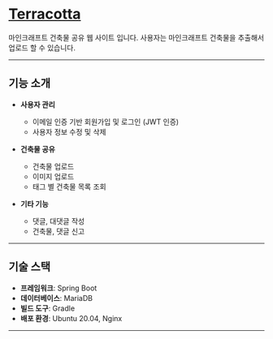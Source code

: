 # <a href="https://terracotta-nu.vercel.app/" target="_blank">Terracotta</a>

마인크래프트 건축물 공유 웹 사이트 입니다.
사용자는 마인크래프트 건축물을 추출해서 업로드 할 수 있습니다.

---

## 기능 소개

- **사용자 관리**  
  - 이메일 인증 기반 회원가입 및 로그인 (JWT 인증)
  - 사용자 정보 수정 및 삭제  

- **건축물 공유**  
  - 건축물 업로드
  - 이미지 업로드
  - 태그 별 건축물 목록 조회

- **기타 기능**  
  - 댓글, 대댓글 작성
  - 건축물, 댓글 신고

---

## 기술 스택

- **프레임워크**: Spring Boot  
- **데이터베이스**: MariaDB
- **빌드 도구**: Gradle  
- **배포 환경**: Ubuntu 20.04, Nginx

---
